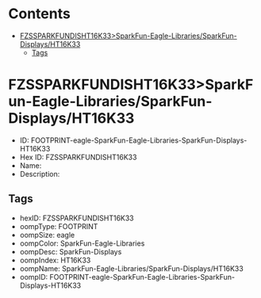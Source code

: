 



Contents
========

* [FZSSPARKFUNDISHT16K33>SparkFun-Eagle-Libraries/SparkFun-Displays/HT16K33](#fzssparkfundisht16k33sparkfun-eagle-librariessparkfun-displaysht16k33)
	* [Tags](#tags)

# FZSSPARKFUNDISHT16K33>SparkFun-Eagle-Libraries/SparkFun-Displays/HT16K33

- ID: FOOTPRINT-eagle-SparkFun-Eagle-Libraries-SparkFun-Displays-HT16K33
- Hex ID: FZSSPARKFUNDISHT16K33
- Name: 
- Description: 

## Tags

- hexID: FZSSPARKFUNDISHT16K33
- oompType: FOOTPRINT
- oompSize: eagle
- oompColor: SparkFun-Eagle-Libraries
- oompDesc: SparkFun-Displays
- oompIndex: HT16K33
- oompName: SparkFun-Eagle-Libraries/SparkFun-Displays/HT16K33
- oompID: FOOTPRINT-eagle-SparkFun-Eagle-Libraries-SparkFun-Displays-HT16K33
